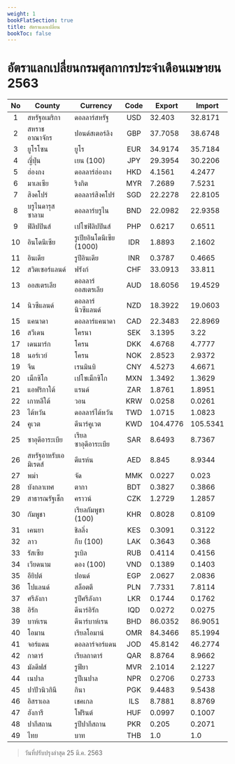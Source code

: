 ```yaml
---
weight: 1
bookFlatSection: true
title: อัตราแลกเปลี่ยน
bookToc: false
---
```



อัตราแลกเปลี่ยนกรมศุลกากรประจำเดือนเมษายน 2563
===

| No | County               | Currency                 | Code  | Export   | Import   |
|:----:|----------------------|--------------------------|:-----:|----------|----------|
| 1 |สหรัฐอเมริกา |ดอลลาร์สหรัฐ |USD |32.403 |32.8171 |
| 2 |สหราชอาณาจักร |ปอนด์สเตอร์ลิง |GBP |37.7058 |38.6748 |
| 3 |ยูโรโซน |ยูโร |EUR |34.9174 |35.7184 |
| 4 |ญี่ปุ่น |เยน (100) |JPY |29.3954 |30.2206 |
| 5 |ฮ่องกง |ดอลลาร์ฮ่องกง |HKD |4.1561 |4.2477 |
| 6 |มาเลเซีย |ริงกิต |MYR |7.2689 |7.5231 |
| 7 |สิงคโปร์ |ดอลลาร์สิงคโปร์ |SGD |22.2278 |22.8105 |
| 8 |บรูไนดารุสซาลาม |ดอลลาร์บรูไน |BND |22.0982 |22.9358 |
| 9 |ฟิลิปปินส์ |เปโซฟิลิปปินส์ |PHP |0.6217 |0.6511 |
| 10 |อินโดนีเซีย |รูเปียอินโดนีเซีย (1000) |IDR |1.8893 |2.1602 |
| 11 |อินเดีย |รูปีอินเดีย |INR |0.3787 |0.4665 |
| 12 |สวิตเซอร์แลนด์ |ฟรังก์ |CHF |33.0913 |33.811 |
| 13 |ออสเตรเลีย |ดอลลาร์ออสเตรเลีย |AUD |18.6056 |19.4529 |
| 14 |นิวซีแลนด์ |ดอลลาร์นิวซีแลนด์ |NZD |18.3922 |19.0603 |
| 15 |แคนาดา |ดอลลาร์แคนาดา |CAD |22.3483 |22.8969 |
| 16 |สวีเดน |โครนา |SEK |3.1395 |3.22 |
| 17 |เดนมาร์ก |โครน |DKK |4.6768 |4.7777 |
| 18 |นอร์เวย์ |โครน |NOK |2.8523 |2.9372 |
| 19 |จีน |เรนมินบิ |CNY |4.5273 |4.6671 |
| 20 |เม็กซิโก |เปโซเม็กซิโก |MXN |1.3492 |1.3629 |
| 21 |แอฟริกาใต้ |แรนด์ |ZAR |1.8761 |1.8951 |
| 22 |เกาหลีใต้ |วอน |KRW |0.0258 |0.0261 |
| 23 |ไต้หวัน |ดอลลาร์ไต้หวัน |TWD |1.0715 |1.0823 |
| 24 |คูเวต |ดีนาร์คูเวต |KWD |104.4776 |105.5341 |
| 25 |ซาอุดีอาระเบีย |เรียลซาอุดีอาระเบีย |SAR |8.6493 |8.7367 |
| 26 |สหรัฐอาหรับเอมิเรตส์ |ดีแรห์น |AED |8.845 |8.9344 |
| 27 |พม่า |จัด |MMK |0.0227 |0.023 |
| 28 |บังกลาเทศ |ตากา |BDT |0.3827 |0.3866 |
| 29 |สาธารณรัฐเช็ก |คราวน์ |CZK |1.2729 |1.2857 |
| 30 |กัมพูชา |เรียลกัมพูชา (100) |KHR |0.8028 |0.8109 |
| 31 |เคนยา |ชิลลิ่ง |KES |0.3091 |0.3122 |
| 32 |ลาว |กีบ (100) |LAK |0.3643 |0.368 |
| 33 |รัสเซีย |รูเบิล |RUB |0.4114 |0.4156 |
| 34 |เวียดนาม |ดอง (100) |VND |0.1389 |0.1403 |
| 35 |อียิปต์ |ปอนด์ |EGP |2.0627 |2.0836 |
| 36 |โปแลนด์ |สล็อตตี |PLN |7.7331 |7.8114 |
| 37 |ศรีลังกา |รูปีศรีลังกา |LKR |0.1744 |0.1762 |
| 38 |อิรัก |ดีนาร์อิรัก |IQD |0.0272 |0.0275 |
| 39 |บาห์เรน |ดีนาร์บาห์เรน |BHD |86.0352 |86.9051 |
| 40 |โอมาน |เรียลโอมาน์ |OMR |84.3466 |85.1994 |
| 41 |จอร์แดน |ดอลลาร์จอร์แดน |JOD |45.8142 |46.2774 |
| 42 |กาตาร์ |เรียลกาตาร์ |QAR |8.8764 |8.9662 |
| 43 |มัลดีฟส์ |รูฟียา |MVR |2.1014 |2.1227 |
| 44 |เนปาล |รูปีเนปาล |NPR |0.2706 |0.2733 |
| 45 |ปาปัวนิวกินี |กินา |PGK |9.4483 |9.5438 |
| 46 |อิสราเอล |เชคเกล |ILS |8.7881 |8.8769 |
| 47 |ฮังการี |โฟรินต์ |HUF |0.0997 |0.1007 |
| 48 |ปากีสถาน |รูปีปากีสถาน |PKR |0.205 |0.2071 |
| 49 |ไทย |บาท |THB |1.0 |1.0 |



> วันที่ปรับปรุงล่าสุด 25 มี.ค. 2563